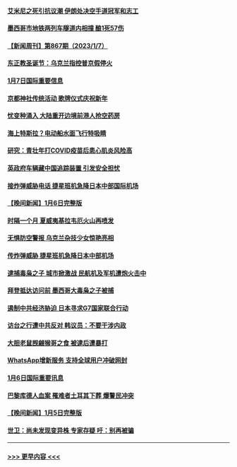 #### [艾米尼之死引抗议潮 伊朗处决空手道冠军和志工](../pages/prog202/a103619945.md?t=01081243) 
#### [墨西哥市地铁两列车隧道内相撞 酿1死57伤](../pages/prog202/a103619937.md?t=01081243) 
#### [【新闻周刊】第867期（2023/1/7）](../pages/prog202/a103619857.md?t=01081243) 
#### [东正教圣诞节：乌克兰指控普京假停火](../pages/prog202/a103619741.md?t=01081243) 
#### [1月7日国际重要信息](../pages/prog202/a103619736.md?t=01081243) 
#### [京都神社传统活动 歌牌仪式庆祝新年](../pages/prog202/a103619620.md?t=01081243) 
#### [忧变种涌入 大陆重开边境前港人抢空药房](../pages/prog202/a103619386.md?t=01081243) 
#### [海上特斯拉？电动船水面飞行特吸睛](../pages/prog202/a103619477.md?t=01081243) 
#### [研究：青壮年打COVID疫苗后患心肌炎风险高](../pages/prog202/a103619391.md?t=01081243) 
#### [英政府车辆藏中国追踪装置 引发安全担忧](../pages/prog202/a103619395.md?t=01081243) 
#### [接炸弹威胁电话 捷星班机急降日本中部国际机场](../pages/prog202/a103619334.md?t=01081243) 
#### [【晚间新闻】1月6日完整版](../pages/prog202/a103619138.md?t=01081243) 
#### [时隔一个月 夏威夷基拉韦厄火山再喷发](../pages/prog202/a103619010.md?t=01081243) 
#### [无惧防空警报 乌克兰杂技少女惊艳亮相](../pages/prog202/a103619033.md?t=01081243) 
#### [传炸弹威胁 捷星班机急降日本中部机场](../pages/prog202/a103619094.md?t=01081243) 
#### [逮捕毒枭之子 城市掀激战 民航机及军机遭炮火击中](../pages/prog202/a103618988.md?t=01081243) 
#### [拜登抵达访问前 墨西哥大毒枭之子被捕](../pages/prog202/a103618805.md?t=01081243) 
#### [遏制中共经济胁迫 日本寻求G7国家联合行动](../pages/prog202/a103618809.md?t=01081243) 
#### [访台之行遭中共反对 韩议员：不要干涉内政](../pages/prog202/a103618472.md?t=01081243) 
#### [大胆老鼠觊觎猴哥之食 被逮后遭暴打](../pages/prog202/a103618467.md?t=01081243) 
#### [WhatsApp增新服务 支持全球用户冲破网封](../pages/prog202/a103618456.md?t=01081243) 
#### [1月6日国际重要讯息](../pages/prog202/a103618485.md?t=01081243) 
#### [巴黎库德人血案 罹难者土耳其下葬 爆警民冲突](../pages/prog202/a103618432.md?t=01081243) 
#### [【晚间新闻】1月5日完整版](../pages/prog202/a103618214.md?t=01081243) 
#### [世卫：尚未发现变异株 专家存疑 吁：别再被骗](../pages/prog202/a103618272.md?t=01081243) 

----
#### [ >>> 更早内容 <<< ](../indexes/prog202-earlier.md)
